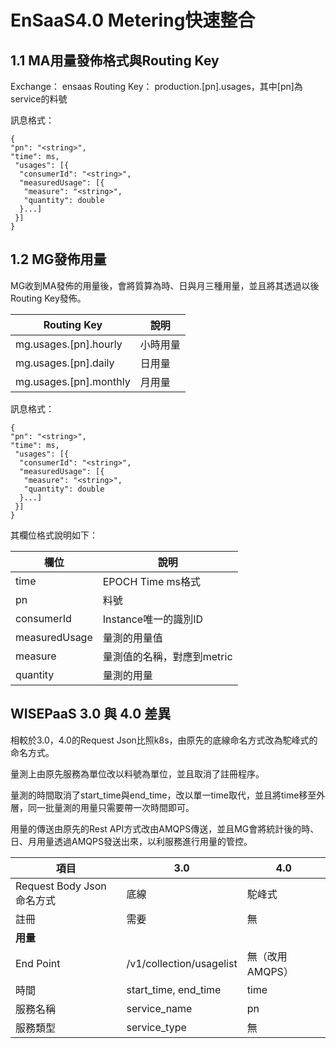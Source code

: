 # EnSaaS4.0 Metering快速整合



## 1.1 MA用量發佈格式與Routing Key
Exchange： ensaas
Routing Key：  production.[pn].usages，其中[pn]為service的料號


訊息格式：

```
{
"pn": "<string>",
"time": ms,
 "usages": [{
  "consumerId": "<string>",
  "measuredUsage": [{
   "measure": "<string>",
   "quantity": double
  }...]
 }]
}
```

## 1.2 MG發佈用量 

MG收到MA發佈的用量後，會將質算為時、日與月三種用量，並且將其透過以後Routing Key發佈。

| Routing Key            | 說明     |
| ---------------------- | -------- |
| mg.usages.[pn].hourly  | 小時用量 |
| mg.usages.[pn].daily   | 日用量   |
| mg.usages.[pn].monthly | 月用量   |

訊息格式：

```
{
"pn": "<string>",
"time": ms,
 "usages": [{
  "consumerId": "<string>",
  "measuredUsage": [{
   "measure": "<string>",
   "quantity": double
  }...]
 }]
}
```

其欄位格式說明如下：

| 欄位          | 說明                       |
| ------------- | -------------------------- |
| time          | EPOCH Time ms格式          |
| pn            | 料號                       |
| consumerId    | Instance唯一的識別ID       |
| measuredUsage | 量測的用量值               |
| measure       | 量測值的名稱，對應到metric |
| quantity      | 量測的用量                 |



## WISEPaaS 3.0 與 4.0 差異

相較於3.0，4.0的Request Json比照k8s，由原先的底線命名方式改為駝峰式的命名方式。

量測上由原先服務為單位改以料號為單位，並且取消了註冊程序。

量測的時間取消了start_time與end_time，改以單一time取代，並且將time移至外層，同一批量測的用量只需要帶一次時間即可。

用量的傳送由原先的Rest API方式改由AMQPS傳送，並且MG會將統計後的時、日、月用量透過AMQPS發送出來，以利服務進行用量的管控。

|項目|3.0|4.0|
|---|---|---|
|Request Body Json命名方式|底線|駝峰式|
|註冊|需要|無|
|**用量**|||
|End Point|/v1/collection/usagelist|無（改用AMQPS）|
|時間|start_time, end_time|time|
|服務名稱|service_name|pn|
|服務類型|service_type|無|
